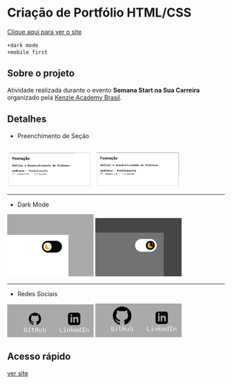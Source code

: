 # Criação de Portfólio HTML/CSS
[Clique aqui para ver o site](https://svapollo.github.io/ "+verSite")
        
    +dark mode
    +mobile first
    
    
## Sobre o projeto


Atividade realizada durante o evento **Semana Start na Sua Carreira**
organizado pela [Kenzie Academy Brasil](https://kenzie.com.br/ "Site da Kenzie").




## Detalhes

- Preenchimento de Seção

<img src="https://github.com/svapollo/portfolio-html-css/blob/main/assets/readme/caixa1.png" width="200">
<img src="https://github.com/svapollo/portfolio-html-css/blob/main/assets/readme/caixa2.png" width="200">

-------------------------------------------------------------------------------------------------------------------

- Dark Mode
<img src="https://github.com/svapollo/portfolio-html-css/blob/main/assets/readme/dark1.png" width="200">
<img src="https://github.com/svapollo/portfolio-html-css/blob/main/assets/readme/dark2.png" width="200">

-------------------------------------------------------------------------------------------------------------------

- Redes Sociais
<img src="https://github.com/svapollo/portfolio-html-css/blob/main/assets/readme/git1.png" width="200">
<img src="https://github.com/svapollo/portfolio-html-css/blob/main/assets/readme/git2.png" width="200">


## Acesso rápido
[ver site](https://svapollo.github.io/ "+verSite")

